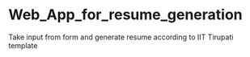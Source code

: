 # Web_App_for_resume_generation
Take input from form and generate resume according to IIT Tirupati template
